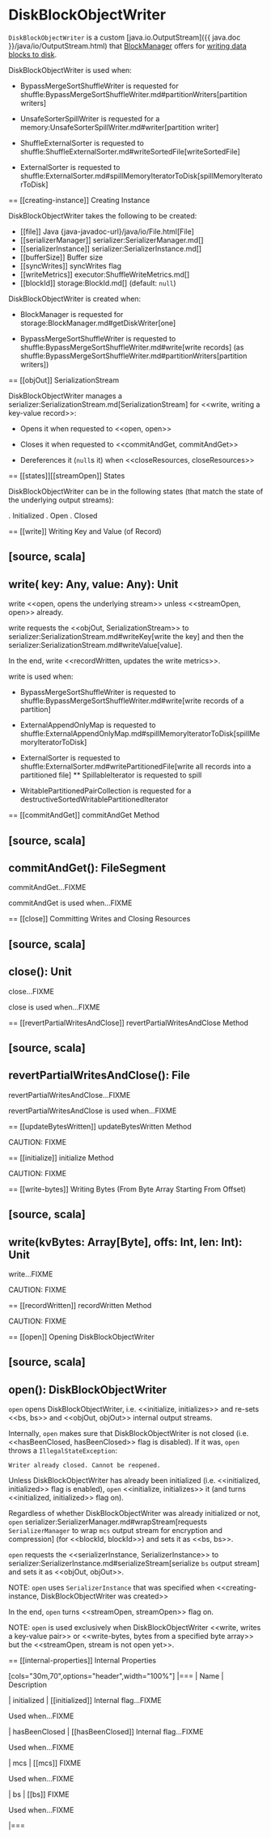 # DiskBlockObjectWriter

`DiskBlockObjectWriter` is a custom [java.io.OutputStream]({{ java.doc }}/java/io/OutputStream.html) that [BlockManager](BlockManager.md#getDiskWriter) offers for [writing data blocks to disk](#write).

DiskBlockObjectWriter is used when:

* BypassMergeSortShuffleWriter is requested for shuffle:BypassMergeSortShuffleWriter.md#partitionWriters[partition writers]

* UnsafeSorterSpillWriter is requested for a memory:UnsafeSorterSpillWriter.md#writer[partition writer]

* ShuffleExternalSorter is requested to shuffle:ShuffleExternalSorter.md#writeSortedFile[writeSortedFile]

* ExternalSorter is requested to shuffle:ExternalSorter.md#spillMemoryIteratorToDisk[spillMemoryIteratorToDisk]

== [[creating-instance]] Creating Instance

DiskBlockObjectWriter takes the following to be created:

* [[file]] Java {java-javadoc-url}/java/io/File.html[File]
* [[serializerManager]] serializer:SerializerManager.md[]
* [[serializerInstance]] serializer:SerializerInstance.md[]
* [[bufferSize]] Buffer size
* [[syncWrites]] syncWrites flag
* [[writeMetrics]] executor:ShuffleWriteMetrics.md[]
* [[blockId]] storage:BlockId.md[] (default: `null`)

DiskBlockObjectWriter is created when:

* BlockManager is requested for storage:BlockManager.md#getDiskWriter[one]

* BypassMergeSortShuffleWriter is requested to shuffle:BypassMergeSortShuffleWriter.md#write[write records] (as shuffle:BypassMergeSortShuffleWriter.md#partitionWriters[partition writers])

== [[objOut]] SerializationStream

DiskBlockObjectWriter manages a serializer:SerializationStream.md[SerializationStream] for <<write, writing a key-value record>>:

* Opens it when requested to <<open, open>>

* Closes it when requested to <<commitAndGet, commitAndGet>>

* Dereferences it (``null``s it) when <<closeResources, closeResources>>

== [[states]][[streamOpen]] States

DiskBlockObjectWriter can be in the following states (that match the state of the underlying output streams):

. Initialized
. Open
. Closed

== [[write]] Writing Key and Value (of Record)

[source, scala]
----
write(
  key: Any,
  value: Any): Unit
----

write <<open, opens the underlying stream>> unless <<streamOpen, open>> already.

write requests the <<objOut, SerializationStream>> to serializer:SerializationStream.md#writeKey[write the key] and then the serializer:SerializationStream.md#writeValue[value].

In the end, write <<recordWritten, updates the write metrics>>.

write is used when:

* BypassMergeSortShuffleWriter is requested to shuffle:BypassMergeSortShuffleWriter.md#write[write records of a partition]

* ExternalAppendOnlyMap is requested to shuffle:ExternalAppendOnlyMap.md#spillMemoryIteratorToDisk[spillMemoryIteratorToDisk]

* ExternalSorter is requested to shuffle:ExternalSorter.md#writePartitionedFile[write all records into a partitioned file]
** SpillableIterator is requested to spill

* WritablePartitionedPairCollection is requested for a destructiveSortedWritablePartitionedIterator

== [[commitAndGet]] commitAndGet Method

[source, scala]
----
commitAndGet(): FileSegment
----

commitAndGet...FIXME

commitAndGet is used when...FIXME

== [[close]] Committing Writes and Closing Resources

[source, scala]
----
close(): Unit
----

close...FIXME

close is used when...FIXME

== [[revertPartialWritesAndClose]] revertPartialWritesAndClose Method

[source, scala]
----
revertPartialWritesAndClose(): File
----

revertPartialWritesAndClose...FIXME

revertPartialWritesAndClose is used when...FIXME

== [[updateBytesWritten]] updateBytesWritten Method

CAUTION: FIXME

== [[initialize]] initialize Method

CAUTION: FIXME

== [[write-bytes]] Writing Bytes (From Byte Array Starting From Offset)

[source, scala]
----
write(kvBytes: Array[Byte], offs: Int, len: Int): Unit
----

write...FIXME

CAUTION: FIXME

== [[recordWritten]] recordWritten Method

CAUTION: FIXME

== [[open]] Opening DiskBlockObjectWriter

[source, scala]
----
open(): DiskBlockObjectWriter
----

`open` opens DiskBlockObjectWriter, i.e. <<initialize, initializes>> and re-sets <<bs, bs>> and <<objOut, objOut>> internal output streams.

Internally, `open` makes sure that DiskBlockObjectWriter is not closed (i.e. <<hasBeenClosed, hasBeenClosed>> flag is disabled). If it was, `open` throws a `IllegalStateException`:

```
Writer already closed. Cannot be reopened.
```

Unless DiskBlockObjectWriter has already been initialized (i.e. <<initialized, initialized>> flag is enabled), `open` <<initialize, initializes>> it (and turns <<initialized, initialized>> flag on).

Regardless of whether DiskBlockObjectWriter was already initialized or not, `open` serializer:SerializerManager.md#wrapStream[requests `SerializerManager` to wrap `mcs` output stream for encryption and compression] (for <<blockId, blockId>>) and sets it as <<bs, bs>>.

`open` requests the <<serializerInstance, SerializerInstance>> to serializer:SerializerInstance.md#serializeStream[serialize `bs` output stream] and sets it as <<objOut, objOut>>.

NOTE: `open` uses `SerializerInstance` that was specified when <<creating-instance, DiskBlockObjectWriter was created>>

In the end, `open` turns <<streamOpen, streamOpen>> flag on.

NOTE: `open` is used exclusively when DiskBlockObjectWriter <<write, writes a key-value pair>> or <<write-bytes, bytes from a specified byte array>> but the <<streamOpen, stream is not open yet>>.

== [[internal-properties]] Internal Properties

[cols="30m,70",options="header",width="100%"]
|===
| Name
| Description

| initialized
| [[initialized]] Internal flag...FIXME

Used when...FIXME

| hasBeenClosed
| [[hasBeenClosed]] Internal flag...FIXME

Used when...FIXME

| mcs
| [[mcs]] FIXME

Used when...FIXME

| bs
| [[bs]] FIXME

Used when...FIXME

|===
